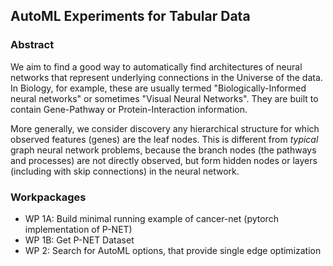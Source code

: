 ## AutoML Experiments for Tabular Data

### Abstract
We aim to find a good way to automatically find architectures of neural networks that represent underlying connections in the Universe of the data. 
In Biology, for example, these are usually termed "Biologically-Informed neural networks" or sometimes "Visual Neural Networks". They are built to contain Gene-Pathway or Protein-Interaction information.

More generally, we consider discovery any hierarchical structure for which observed features (genes) are the leaf nodes.
This is different from _typical_ graph neural network problems, because the branch nodes (the pathways and processes) are not directly observed, but form hidden nodes or layers (including with skip connections) in the neural network.

### Workpackages
- WP 1A: Build minimal running example of cancer-net (pytorch implementation of P-NET)
- WP 1B: Get P-NET Dataset
- WP 2: Search for AutoML options, that provide single edge optimization
